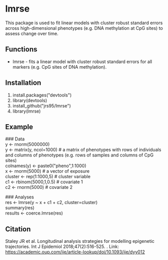 # lmrse
This package is used to fit linear models with cluster robust standard errors across high-dimensional phenotypes (e.g. DNA methylation at CpG sites) to assess change over time. 

## Functions
* lmrse - fits a linear model with cluster robust standard errors for all markers (e.g. CpG sites of DNA methylation). 

## Installation
1. install.packages("devtools")
2. library(devtools) 
3. install_github("jrs95/lmrse")
4. library(lmrse)

## Example
\#\#\# Data  
y <- rnorm(5000000)  
y <- matrix(y, ncol=1000) # a matrix of phenotypes with rows of individuals and columns of phenotypes (e.g. rows of samples and columns of CpG sites)   
colnames(y) <- paste0("pheno",1:1000)  
x <- rnorm(5000) # a vector of exposure   
cluster <- rep(1:1000,5) # cluster variable   
c1 <- rbinom(5000,1,0.5) # covariate 1  
c2 <- rnorm(5000) # covariate 2    

\#\#\# Analyses  
res <- lmrse(y ~ x + c1 + c2, cluster=cluster)  
summary(res)  
results <- coerce.lmrse(res)

## Citation
Staley JR et al. Longitudinal analysis strategies for modelling epigenetic trajectories. Int J Epidemiol 2018;47(2):516-525. . Link: https://academic.oup.com/ije/article-lookup/doi/10.1093/ije/dyy012
